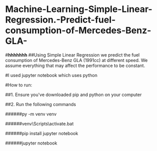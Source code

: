 # Machine-Learning-Simple-Linear-Regression.-Predict-fuel-consumption-of-Mercedes-Benz-GLA-

#**hhhhhhh**
##Using Simple Linear Regression we predict the fuel consumption of Mercedes-Benz GLA (1991cc) at different speed. We assume everything that may affect the performance to be constant.

#I used jupyter notebook which uses python

#How to run:

##1. Ensure you've downloaded pip and python on your computer

##2. Run the following commands

######py -m venv venv

######venv\Scripts\activate.bat

######pip install jupyter notebook

######jupyter notebook
